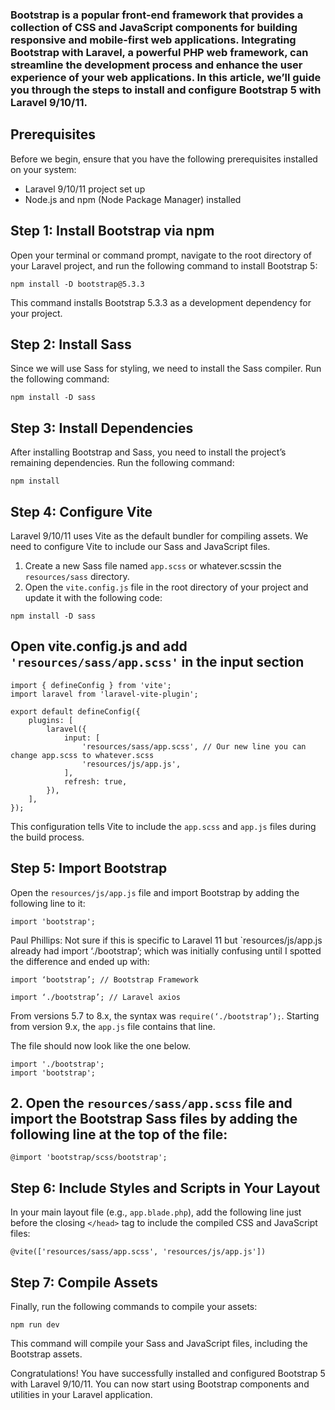 ### Bootstrap is a popular front-end framework that provides a collection of CSS and JavaScript components for building responsive and mobile-first web applications. Integrating Bootstrap with Laravel, a powerful PHP web framework, can streamline the development process and enhance the user experience of your web applications. In this article, we’ll guide you through the steps to install and configure Bootstrap 5 with Laravel 9/10/11.

## Prerequisites
Before we begin, ensure that you have the following prerequisites installed on your system:

- Laravel 9/10/11 project set up
- Node.js and npm (Node Package Manager) installed

## Step 1: Install Bootstrap via npm

Open your terminal or command prompt, navigate to the root directory of your Laravel project, and run the following command to install Bootstrap 5:

```
npm install -D bootstrap@5.3.3
```

This command installs Bootstrap 5.3.3 as a development dependency for your project.

## Step 2: Install Sass

Since we will use Sass for styling, we need to install the Sass compiler. Run the following command:

```
npm install -D sass
```

## Step 3: Install Dependencies

After installing Bootstrap and Sass, you need to install the project’s remaining dependencies. Run the following command:

```
npm install
```

## Step 4: Configure Vite

Laravel 9/10/11 uses Vite as the default bundler for compiling assets. We need to configure Vite to include our Sass and JavaScript files.

1. Create a new Sass file named `app.scss` or whatever.scssin the `resources/sass` directory.
2. Open the `vite.config.js` file in the root directory of your project and update it with the following code:

```
npm install -D sass
```

## Open vite.config.js and add ``  'resources/sass/app.scss' `` in the input section

```
import { defineConfig } from 'vite';
import laravel from 'laravel-vite-plugin';

export default defineConfig({
    plugins: [
        laravel({
            input: [
                'resources/sass/app.scss', // Our new line you can change app.scss to whatever.scss
                'resources/js/app.js',
            ],
            refresh: true,
        }),
    ],
});
```

This configuration tells Vite to include the `app.scss` and `app.js` files during the build process.

## Step 5: Import Bootstrap

Open the `resources/js/app.js` file and import Bootstrap by adding the following line to it:

```
import 'bootstrap';
```

Paul Phillips: Not sure if this is specific to Laravel 11 but `resources/js/app.js already had import ‘./bootstrap’; which was initially confusing until I spotted the difference and ended up with:

```
import ‘bootstrap’; // Bootstrap Framework

import ‘./bootstrap’; // Laravel axios
```

From versions 5.7 to 8.x, the syntax was `require(‘./bootstrap’);`. Starting from version 9.x, the `app.js` file contains that line.

The file should now look like the one below.

```
import './bootstrap';
import 'bootstrap';
```


## 2. Open the `resources/sass/app.scss` file and import the Bootstrap Sass files by adding the following line at the top of the file:

```
@import 'bootstrap/scss/bootstrap';
```

## Step 6: Include Styles and Scripts in Your Layout

In your main layout file (e.g., `app.blade.php`), add the following line just before the closing `</head>` tag to include the compiled CSS and JavaScript files:

```
@vite(['resources/sass/app.scss', 'resources/js/app.js'])
```

## Step 7: Compile Assets

Finally, run the following commands to compile your assets:

```
npm run dev
```

This command will compile your Sass and JavaScript files, including the Bootstrap assets.

Congratulations! You have successfully installed and configured Bootstrap 5 with Laravel 9/10/11. You can now start using Bootstrap components and utilities in your Laravel application.
